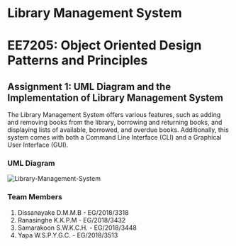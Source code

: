# Library Management System

# EE7205: Object Oriented Design Patterns and Principles

## Assignment 1: UML Diagram and the Implementation of Library Management System

The Library Management System offers various features, such as adding and removing books from the library, borrowing and returning books, and displaying lists of available, borrowed, and overdue books. Additionally, this system comes with both a Command Line Interface (CLI) and a Graphical User Interface (GUI).

### UML Diagram

![Library-Management-System](https://user-images.githubusercontent.com/63912619/233788010-9108b36e-4acb-467f-aa42-be34f9e7263f.png)

### Team Members

1. Dissanayake D.M.M.B - EG/2018/3318
2. Ranasinghe K.K.P.M - EG/2018/3432
3. Samarakoon S.W.K.C.H. - EG/2018/3448
4. Yapa W.S.P.Y.G.C. - EG/2018/3513
